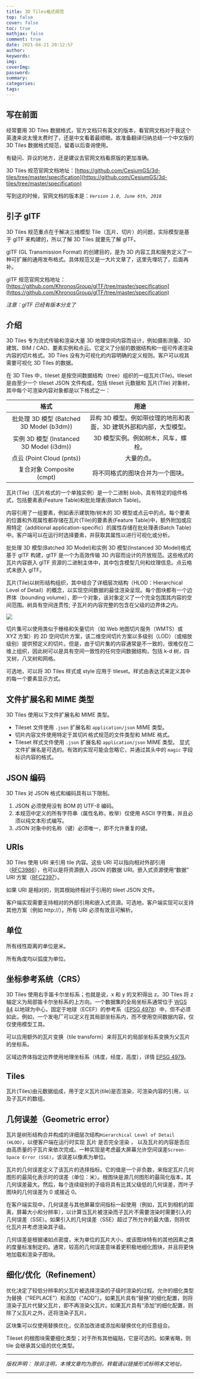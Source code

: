 ```yaml
---
title: 3D Tiles格式规范
top: false
cover: false
toc: true
mathjax: false
comment: true
date: 2021-04-21 20:12:57
author:
keywords:
img:
coverImg:
password:
summary:
categories:
tags:
---
```


## 写在前面

经常要用 3D Tiles 数据格式，官方文档只有英文的版本，看官网文档对于我这个英渣来说太慢太费时了，还是中文看着最顺眼。故准备翻译归纳总结一个中文版的 3D Tiles 数据格式规范，留着以后查询使用。

有疑问、异议的地方，还是建议去官网文档看原版的更加准确。

3D Tiles 规范官网文档地址：[https://github.com/CesiumGS/3d-tiles/tree/master/specification](https://github.com/CesiumGS/3d-tiles/tree/master/specification)

写到这的时候，官网文档的版本是：_`Version 1.0, June 6th, 2018`_

## 引子 glTF

3D Tiles 规范重点在于解决三维模型 Tile（瓦片、切片）的问题，实际模型是基于 glTF 来构建的，所以了解 3D Tiles 就要先了解 glTF。

glTF (GL Transmission Format) 的创建目的，是为 3D 内容工具和服务定义了一种可扩展的通用发布格式。具体规范又是一大片文章了，这里先埋坑了，后面再补。

glTF 规范官网文档地址：[https://github.com/KhronosGroup/glTF/tree/master/specification](https://github.com/KhronosGroup/glTF/tree/master/specification)

_注意：glTF 已经有版本分支了_

## 介绍

3D Tiles 专为流式传输和渲染大量 3D 地理空间内容而设计，例如摄影测量、3D 建筑、BIM / CAD、要素实例和点云。它定义了分层的数据结构和一组可传递渲染内容的切片格式。3D Tiles 没有为可视化的内容明确的定义规则。客户可以视其需要可视化 3D Tiles 的数据。

在 3D Tiles 中，tileset 是按空间数据结构（tree）组织的一组瓦片(Tile)。tileset 是由至少一个 tileset JSON 文件构成，包括 tileset 元数据和 瓦片(Tile) 对象树，其中每个可渲染内容对象都是以下格式之一：

|                   格式                   |                                用途                                 |
| :--------------------------------------: | :-----------------------------------------------------------------: |
| 批处理 3D 模型 (Batched 3D Model (b3dm)) | 异构 3D 模型。例如带纹理的地形和表面，3D 建筑外部和内部，大型模型。 |
| 实例 3D 模型 (Instanced 3D Model (i3dm)) |                 3D 模型实例。例如树木，风车，螺栓。                 |
|        点云 (Point Cloud (pnts))         |                             大量的点。                              |
|        复合对象 Composite (cmpt)         |                  将不同格式的图块合并为一个图块。                   |

瓦片(Tile)（瓦片格式的一个单独实例）是一个二进制 blob，具有特定的组件格式，包括要素表(Feature Table)和批处理表(Batch Table)。

内容引用了一组要素，例如表示建筑物/树木的 3D 模型或点云中的点。每个要素的位置和外观属性都存储在瓦片(Tile)的要素表(Feature Table)中，额外附加或应用特定（additional application-specific）的属性存储在批处理表(Batch Table)中。客户端可以在运行时选择要素，并获取其属性以进行可视化或分析。

批处理 3D 模型(Batched 3D Model)和实例 3D 模型(Instanced 3D Model)格式基于 glTF 构建，glTF 是一个为高效传输 3D 内容而设计的开放规范。这些格式的瓦片内容嵌入 glTF 资源的二进制主体中，其中包含模型几何和纹理信息。点云格式未嵌入 glTF。

瓦片(Tile)以树形结构组织，其中结合了详细层次结构（HLOD：Hierarchical Level of Detail）的概念，以实现空间数据的最佳渲染呈现。每个图块都有一个边界体（bounding volume），即一个对象，该对象定义了一个完全包围其内容的空间范围。树具有空间连贯性; 子瓦片的内容完整的包含在父级的边界体之内。

![](https://gitee.com/Jackie_Tang/Jackie_Tang/raw/master/my_images/2021-04/3d-tiles/tree.jpg)

切片集可以使用类似于栅格和矢量切片（如 Web 地图切片服务（WMTS）或 XYZ 方案）的 2D 空间切片方案，该二维空间切片方案以多级别（LOD）（或缩放级别）提供预定义的切片。但是，由于切片集的内容通常是不一致的，很难仅在二维上组织，因此树可以是具有空间一致性的任何空间数据结构，包括 k-d 树，四叉树，八叉树和网格。

可选地，可以将 3D Tiles 样式或 style 应用于 tileset。样式由表达式来定义其中的每一个要素显示方式。

## 文件扩展名和 MIME 类型

3D Tiles 使用以下文件扩展名和 MIME 类型。

- Tileset 文件使用 `.json` 扩展名和 `application/json` MIME 类型。
- 切片内容文件使用特定于其切片格式规范的文件类型和 MIME 格式。
- Tileset 样式文件使用 `.json` 扩展名和 `application/json` MIME 类型。
  显式文件扩展名是可选的。有效的实现可能会忽略它，并通过其头中的 `magic` 字段标识内容的格式。

## JSON 编码

3D Tiles 对 JSON 格式和编码具有以下限制。

1. JSON 必须使用没有 BOM 的 UTF-8 编码。
2. 本规范中定义的所有字符串（属性名称，枚举）仅使用 ASCII 字符集，并且必须以纯文本形式编写。
3. JSON 对象中的名称（键）必须唯一，即不允许重复的键。

## URIs

3D Tiles 使用 URI 来引用 tile 内容。这些 URI 可以指向相对外部引用（[RFC3986](https://tools.ietf.org/html/rfc3986#section-4.2)），也可以是将资源嵌入 JSON 的数据 URI。嵌入式资源使用“数据” URI 方案（[RFC2397](https://tools.ietf.org/html/rfc2397)）。

如果 URI 是相对的，则其根始终相对于引用的 tileet JSON 文件。

客户端实现需要支持相对的外部引用和嵌入式资源。可选地，客户端实现可以支持其他方案（例如 http://）。所有 URI 必须有效且可解析。

## 单位

所有线性距离的单位是米。

所有角度均以弧度为单位。

## 坐标参考系统（CRS）

3D Tiles 使用右手笛卡尔坐标系；也就是说，x 和 y 的叉积得出 z。3D Tiles 将 z 轴定义为局部笛卡尔坐标系的上方向。一个数据集的全局坐标系通常位于 [WGS 84](http://earth-info.nga.mil/GandG/publications/tr8350.2/wgs84fin.pdf) 以地球为中心，固定于地球（ECEF）的参考系（[EPSG 4978](http://spatialreference.org/ref/epsg/4978/)）中，但不必须如此，例如，一个发电厂可以定义在其局部坐标系内，而不使用空间数据内容，仅仅使用模型工具。

可以应用额外的瓦片变换（tile transform）来将瓦片的局部坐标系变换为父瓦片的坐标系。

区域边界体指定边界使用地理坐标系（纬度，经度，高度），详情 [EPSG 4979](http://spatialreference.org/ref/epsg/4979/)。

## Tiles

瓦片(Tiles)由元数据组成，用于定义瓦片(tile)是否渲染，可渲染内容的引用，以及子瓦片的数组。

## 几何误差（Geometric error）

瓦片是树形结构合并构成的详细层次结构`Hierarchical Level of Detail (HLOD)`，以便客户端在运行时实现 瓦片 是否完全渲染 ， 以及瓦片的内容是否应由高质量的子瓦片来依次完成。一种实现是考虑最大屏幕允许空间误差`Screen-Space Error (SSE)`，该误差以像素为单位。

瓦片的几何误差定义了该瓦片的选择指标。它的值是一个非负数，来指定瓦片几何图形的最简化表示时的误差（单位：米）。根图块是源几何图形的最简化版本，其几何误差最大。然后，每个连续级别的子级将具有比其父级低的几何误差，而叶子图块的几何误差为 0 或接近 0。

在客户端实现中，几何误差与其他屏幕空间指标一起使用（例如，瓦片到相机的距离，屏幕大小和分辨率），以计算当瓦片被渲染而子瓦片不需要渲染时需要引入的几何误差（SSE）。如果引入的几何误差（SSE）超过了所允许的最大值，则将优化瓦片并考虑渲染其子级。

几何误差是根据诸如点密度，米为单位的瓦片大小，或该图块特有的其他因素之类的度量标准制定的。通常，较高的几何误差意味着更积极地细化图块，并且将更快地加载和渲染子图块。

## 细化/优化（Refinement）

优化决定了较低分辨率的父瓦片被选择渲染的子级时渲染的过程。允许的细化类型为替换（"REPLACE"）和添加（"ADD"）。如果瓦片具有“替换”的细化配置，则将渲染子瓦片代替父瓦片，即不再渲染父瓦片。如果瓦片具有“添加”的细化配置，则除了父瓦片之外，还将渲染子瓦片。

区块集可以仅使用替换优化，仅添加改进或添加和替换优化的任意组合。

Tileset 的根图块需要细化类型；对于所有其他磁贴，它是可选的。如果省略，则 tile 会继承其父级的优化类型。

---

_版权声明：_
_除非注明，本博文章均为原创，转载请以链接形式标明本文地址。_

---
